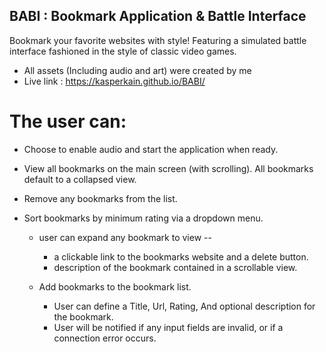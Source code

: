 ## BABI : Bookmark Application & Battle Interface
Bookmark your favorite websites with style!
Featuring a simulated battle interface fashioned in the style of classic video games.
- All assets (Including audio and art) were created by me
- Live link : https://kasperkain.github.io/BABI/

# The user can:

- Choose to enable audio and start the application when ready.
- View all bookmarks on the main screen (with scrolling). All bookmarks default to a collapsed view.
- Remove any bookmarks from the list.
- Sort bookmarks by minimum rating via a dropdown menu.

  - user can expand any bookmark to view --
    - a clickable link to the bookmarks website and a delete button.
    - description of the bookmark contained in a scrollable view.

  - Add bookmarks to the bookmark list.
    - User can define a Title, Url, Rating, And optional description for the bookmark. 
    - User will be notified if any input fields are invalid, or if a connection error occurs.
  
